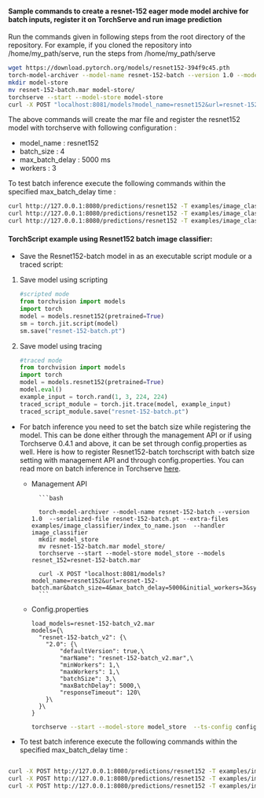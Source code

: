 #### Sample commands to create a resnet-152 eager mode model archive for batch inputs, register it on TorchServe and run image prediction
Run the commands given in following steps from the root directory of the repository. For example, if you cloned the repository into /home/my_path/serve, run the steps from /home/my_path/serve

```bash
wget https://download.pytorch.org/models/resnet152-394f9c45.pth
torch-model-archiver --model-name resnet-152-batch --version 1.0 --model-file examples/image_classifier/resnet_152_batch/model.py --serialized-file resnet152-394f9c45.pth --handler image_classifier --extra-files examples/image_classifier/index_to_name.json
mkdir model-store
mv resnet-152-batch.mar model-store/
torchserve --start --model-store model-store
curl -X POST "localhost:8081/models?model_name=resnet152&url=resnet-152-batch.mar&batch_size=4&max_batch_delay=5000&initial_workers=3&synchronous=true"
```

The above commands will create the mar file and register the resnet152 model with torchserve with following configuration :

 - model_name : resnet152
 - batch_size : 4
 - max_batch_delay : 5000 ms
 - workers : 3

To test batch inference execute the following commands within the specified max_batch_delay time :

```bash
curl http://127.0.0.1:8080/predictions/resnet152 -T examples/image_classifier/resnet_152_batch/images/croco.jpg &
curl http://127.0.0.1:8080/predictions/resnet152 -T examples/image_classifier/resnet_152_batch/images/dog.jpg &
curl http://127.0.0.1:8080/predictions/resnet152 -T examples/image_classifier/resnet_152_batch/images/kitten.jpg &
```

#### TorchScript example using Resnet152 batch image classifier:

* Save the Resnet152-batch model in as an executable script module or a traced script:

1. Save model using scripting
   ```python
   #scripted mode
   from torchvision import models
   import torch
   model = models.resnet152(pretrained=True)
   sm = torch.jit.script(model)
   sm.save("resnet-152-batch.pt")
   ```

2. Save model using tracing
   ```python
   #traced mode
   from torchvision import models
   import torch
   model = models.resnet152(pretrained=True)
   model.eval()
   example_input = torch.rand(1, 3, 224, 224)
   traced_script_module = torch.jit.trace(model, example_input)
   traced_script_module.save("resnet-152-batch.pt")
   ```  

* For batch inference you need to set the batch size while registering the model. This can be done either through the management API or if using Torchserve 0.4.1 and above, it can be set through config.properties as well.  Here is how to register Resnet152-batch torchscript with batch size setting with management API and through config.properties. You can read more on batch inference in Torchserve [here](https://github.com/pytorch/serve/tree/master/docs/batch_inference_with_ts.md).

    * Management API

            ```bash

            torch-model-archiver --model-name resnet-152-batch --version 1.0  --serialized-file resnet-152-batch.pt --extra-files examples/image_classifier/index_to_name.json  --handler image_classifier
            mkdir model_store
            mv resnet-152-batch.mar model_store/
            torchserve --start --model-store model_store --models resnet_152=resnet-152-batch.mar

            curl -X POST "localhost:8081/models?model_name=resnet152&url=resnet-152-batch.mar&batch_size=4&max_batch_delay=5000&initial_workers=3&synchronous=true"
            ```
    * Config.properties
        ```text
        load_models=resnet-152-batch_v2.mar
        models={\
          "resnet-152-batch_v2": {\
            "2.0": {\
                "defaultVersion": true,\
                "marName": "resnet-152-batch_v2.mar",\
                "minWorkers": 1,\
                "maxWorkers": 1,\
                "batchSize": 3,\
                "maxBatchDelay": 5000,\
                "responseTimeout": 120\
            }\
          }\
        }
        ```    
        ```bash
        torchserve --start --model-store model_store  --ts-config config.properties
        ```
* To test batch inference execute the following commands within the specified max_batch_delay time :

```bash

curl -X POST http://127.0.0.1:8080/predictions/resnet152 -T examples/image_classifier/resnet_152_batch/images/croco.jpg &
curl -X POST http://127.0.0.1:8080/predictions/resnet152 -T examples/image_classifier/resnet_152_batch/images/dog.jpg &
curl -X POST http://127.0.0.1:8080/predictions/resnet152 -T examples/image_classifier/resnet_152_batch/images/kitten.jpg &

```
